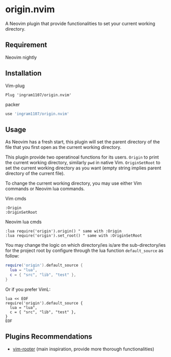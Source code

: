 # origin.nvim

A Neovim plugin that provide functionalities to set your current working
directory.

## Requirement

Neovim nightly

## Installation

Vim-plug

```viml
Plug 'ingram1107/origin.nvim'
```

packer

```lua
use 'ingram1107/origin.nvim'
```

## Usage

As Neovim has a fresh start, this plugin will set the parent directory of the
file that you first open as the current working directory.

This plugin provide two operatinoal functions for its users. `Origin` to print
the current working directory, similarly `pwd` in native Vim. `OriginSetRoot` to
set the current working directory as you want (empty string implies parent
directory of the current file).

To change the current working directory, you may use either Vim commands or
Neovim lua commands.

Vim cmds

```viml
:Origin
:OriginSetRoot
```

Neovim lua cmds

```viml
:lua require('origin').origin() " same with :Origin
:lua require('origin').set_root() " same with :OriginSetRoot
```

You may change the logic on which directory/ies is/are the sub-directory/ies for
the project root by configure through the lua function `default_source` as
follow:

```lua
require('origin').default_source {
  lua = "lua",
  c = { "src", "lib", "test" },
}
```

Or if you prefer VimL:

```viml
lua << EOF
require('origin').default_source {
  lua = "lua",
  c = { "src", "lib", "test" },
}
EOF
```

## Plugins Recommendations

- [vim-rooter](https://github.com/airblade/vim-rooter) (main inspiration,
  provide more thorough functionalities)
